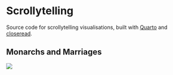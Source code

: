 # Scrollytelling

Source code for scrollytelling visualisations, built with [Quarto](https://quarto.org/) and [closeread](https://closeread.netlify.app/).

## Monarchs and Marriages

![](imaages/monarchs.png)
